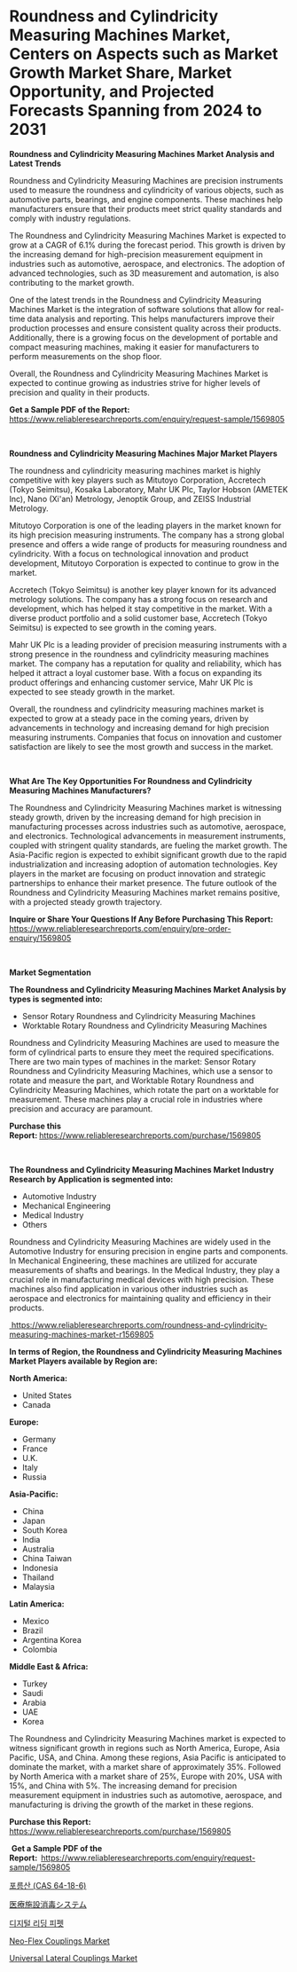 <p><h1>Roundness and Cylindricity Measuring Machines Market, Centers on Aspects such as Market Growth Market Share, Market Opportunity, and Projected Forecasts Spanning from 2024 to 2031</h1></p><p><strong>Roundness and Cylindricity Measuring Machines Market Analysis and Latest Trends</strong></p>
<p><p>Roundness and Cylindricity Measuring Machines are precision instruments used to measure the roundness and cylindricity of various objects, such as automotive parts, bearings, and engine components. These machines help manufacturers ensure that their products meet strict quality standards and comply with industry regulations.</p><p>The Roundness and Cylindricity Measuring Machines Market is expected to grow at a CAGR of 6.1% during the forecast period. This growth is driven by the increasing demand for high-precision measurement equipment in industries such as automotive, aerospace, and electronics. The adoption of advanced technologies, such as 3D measurement and automation, is also contributing to the market growth.</p><p>One of the latest trends in the Roundness and Cylindricity Measuring Machines Market is the integration of software solutions that allow for real-time data analysis and reporting. This helps manufacturers improve their production processes and ensure consistent quality across their products. Additionally, there is a growing focus on the development of portable and compact measuring machines, making it easier for manufacturers to perform measurements on the shop floor.</p><p>Overall, the Roundness and Cylindricity Measuring Machines Market is expected to continue growing as industries strive for higher levels of precision and quality in their products.</p></p>
<p><strong>Get a Sample PDF of the Report:&nbsp;</strong> <a href="https://www.reliableresearchreports.com/enquiry/request-sample/1569805">https://www.reliableresearchreports.com/enquiry/request-sample/1569805</a></p>
<p>&nbsp;</p>
<p><strong>Roundness and Cylindricity Measuring Machines Major Market Players</strong></p>
<p><p>The roundness and cylindricity measuring machines market is highly competitive with key players such as Mitutoyo Corporation, Accretech (Tokyo Seimitsu), Kosaka Laboratory, Mahr UK Plc, Taylor Hobson (AMETEK Inc), Nano (Xi'an) Metrology, Jenoptik Group, and ZEISS Industrial Metrology. </p><p>Mitutoyo Corporation is one of the leading players in the market known for its high precision measuring instruments. The company has a strong global presence and offers a wide range of products for measuring roundness and cylindricity. With a focus on technological innovation and product development, Mitutoyo Corporation is expected to continue to grow in the market.</p><p>Accretech (Tokyo Seimitsu) is another key player known for its advanced metrology solutions. The company has a strong focus on research and development, which has helped it stay competitive in the market. With a diverse product portfolio and a solid customer base, Accretech (Tokyo Seimitsu) is expected to see growth in the coming years.</p><p>Mahr UK Plc is a leading provider of precision measuring instruments with a strong presence in the roundness and cylindricity measuring machines market. The company has a reputation for quality and reliability, which has helped it attract a loyal customer base. With a focus on expanding its product offerings and enhancing customer service, Mahr UK Plc is expected to see steady growth in the market.</p><p>Overall, the roundness and cylindricity measuring machines market is expected to grow at a steady pace in the coming years, driven by advancements in technology and increasing demand for high precision measuring instruments. Companies that focus on innovation and customer satisfaction are likely to see the most growth and success in the market.</p></p>
<p>&nbsp;</p>
<p><strong>What Are The Key Opportunities For Roundness and Cylindricity Measuring Machines Manufacturers?</strong></p>
<p><p>The Roundness and Cylindricity Measuring Machines market is witnessing steady growth, driven by the increasing demand for high precision in manufacturing processes across industries such as automotive, aerospace, and electronics. Technological advancements in measurement instruments, coupled with stringent quality standards, are fueling the market growth. The Asia-Pacific region is expected to exhibit significant growth due to the rapid industrialization and increasing adoption of automation technologies. Key players in the market are focusing on product innovation and strategic partnerships to enhance their market presence. The future outlook of the Roundness and Cylindricity Measuring Machines market remains positive, with a projected steady growth trajectory.</p></p>
<p><strong>Inquire or Share Your Questions If Any Before Purchasing This Report:</strong> <a href="https://www.reliableresearchreports.com/enquiry/pre-order-enquiry/1569805">https://www.reliableresearchreports.com/enquiry/pre-order-enquiry/1569805</a></p>
<p>&nbsp;</p>
<p><strong>Market Segmentation</strong></p>
<p><strong>The Roundness and Cylindricity Measuring Machines Market Analysis by types is segmented into:</strong></p>
<p><ul><li>Sensor Rotary Roundness and Cylindricity Measuring Machines</li><li>Worktable Rotary Roundness and Cylindricity Measuring Machines</li></ul></p>
<p><p>Roundness and Cylindricity Measuring Machines are used to measure the form of cylindrical parts to ensure they meet the required specifications. There are two main types of machines in the market: Sensor Rotary Roundness and Cylindricity Measuring Machines, which use a sensor to rotate and measure the part, and Worktable Rotary Roundness and Cylindricity Measuring Machines, which rotate the part on a worktable for measurement. These machines play a crucial role in industries where precision and accuracy are paramount.</p></p>
<p><strong>Purchase this Report:&nbsp;</strong><a href="https://www.reliableresearchreports.com/purchase/1569805">https://www.reliableresearchreports.com/purchase/1569805</a></p>
<p>&nbsp;</p>
<p><strong>The Roundness and Cylindricity Measuring Machines Market Industry Research by Application is segmented into:</strong></p>
<p><ul><li>Automotive Industry</li><li>Mechanical Engineering</li><li>Medical Industry</li><li>Others</li></ul></p>
<p><p>Roundness and Cylindricity Measuring Machines are widely used in the Automotive Industry for ensuring precision in engine parts and components. In Mechanical Engineering, these machines are utilized for accurate measurements of shafts and bearings. In the Medical Industry, they play a crucial role in manufacturing medical devices with high precision. These machines also find application in various other industries such as aerospace and electronics for maintaining quality and efficiency in their products.</p></p>
<p><a href="https://www.reliableresearchreports.com/roundness-and-cylindricity-measuring-machines-market-r1569805">&nbsp;https://www.reliableresearchreports.com/roundness-and-cylindricity-measuring-machines-market-r1569805</a></p>
<p><strong>In terms of Region, the Roundness and Cylindricity Measuring Machines Market Players available by Region are:</strong></p>
<p>
    <p> <strong> North America: </strong>
        <ul>
            <li>United States</li>
            <li>Canada</li>
        </ul>
        </p> 
    <p> <strong> Europe: </strong>
        <ul>
            <li>Germany</li>
            <li>France</li>
            <li>U.K.</li>
            <li>Italy</li>
            <li>Russia</li>
        </ul>
        </p> 
    <p> <strong> Asia-Pacific: </strong>
        <ul>
            <li>China</li>
            <li>Japan</li>
            <li>South Korea</li>
            <li>India</li>
            <li>Australia</li>
            <li>China Taiwan</li>
            <li>Indonesia</li>
            <li>Thailand</li>
            <li>Malaysia</li>
        </ul>
        </p> 
    <p> <strong> Latin America: </strong>
        <ul>
            <li>Mexico</li>
            <li>Brazil</li>
            <li>Argentina Korea</li>
            <li>Colombia</li>
        </ul>
        </p> 
    <p> <strong> Middle East & Africa: </strong>
        <ul>
            <li>Turkey</li>
            <li>Saudi</li>
            <li>Arabia</li>
            <li>UAE</li>
            <li>Korea</li>
        </ul>
    </p>
    </p>
<p><p>The Roundness and Cylindricity Measuring Machines market is expected to witness significant growth in regions such as North America, Europe, Asia Pacific, USA, and China. Among these regions, Asia Pacific is anticipated to dominate the market, with a market share of approximately 35%. Followed by North America with a market share of 25%, Europe with 20%, USA with 15%, and China with 5%. The increasing demand for precision measurement equipment in industries such as automotive, aerospace, and manufacturing is driving the growth of the market in these regions.</p></p>
<p><strong>Purchase this Report: </strong><a href="https://www.reliableresearchreports.com/purchase/1569805">https://www.reliableresearchreports.com/purchase/1569805</a></p>
<p>&nbsp;<strong>Get a Sample PDF of the Report:&nbsp;&nbsp;</strong><a href="https://www.reliableresearchreports.com/enquiry/request-sample/1569805">https://www.reliableresearchreports.com/enquiry/request-sample/1569805</a></p>
<p><strong></strong></p>
<p><p><a href="https://medium.com/@kellylyncyh543964/%ED%8F%AC%EB%A6%84%EC%82%B0-cas-64-18-6-%EC%8B%9C%EC%9E%A5-%EB%B6%84%EC%84%9D-%EA%B8%80%EB%A1%9C%EB%B2%8C-%EC%82%B0%EC%97%85-%EC%A0%84%EB%A7%9D-%EB%B0%8F-%EC%98%88%EC%B8%A1-2024%EB%85%84%EB%B6%80%ED%84%B0-2031%EB%85%84-47c115b075c3">포름산 (CAS 64-18-6)</a></p><p><a href="https://medium.com/@kaydenjohns1964/%E5%8C%BB%E7%99%82%E6%96%BD%E8%A8%AD%E7%94%A8%E6%B6%88%E6%AF%92%E3%82%B7%E3%82%B9%E3%83%86%E3%83%A0%E5%B8%82%E5%A0%B4%E5%B1%95%E6%9C%9B-%E7%94%A3%E6%A5%AD%E6%A6%82%E8%A6%81%E3%81%A8%E4%BA%88%E6%B8%AC-2024%E5%B9%B4%E3%81%8B%E3%82%892031%E5%B9%B4-ef3b63aa2fc5">医療施設消毒システム</a></p><p><a href="https://github.com/khytkeqagplkzqvh/Market-Research-Report-List-2/blob/main/8374764103399.md">디지털 리딩 피펫</a></p><p><a href="https://github.com/wusalecollins540tpqoz/Market-Research-Report-List-2/blob/main/neo-flex-couplings-market.md">Neo-Flex Couplings Market</a></p><p><a href="https://github.com/kathiaseamanalvaradovlprc2h/Market-Research-Report-List-2/blob/main/universal-lateral-couplings-market.md">Universal Lateral Couplings Market</a></p></p>